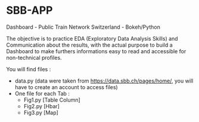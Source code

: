 # SBB-APP
Dashboard - Public Train Network Switzerland - Bokeh/Python

The objective is to practice EDA (Exploratory Data Analysis Skills) and Communication about the results, with the actual purpose to build a Dashboard to make furthers informations easy to read and accessible for non-technical profiles.

You will find files :
- data.py (data were taken from https://data.sbb.ch/pages/home/, you will have to create an account to access files)
- One file for each Tab :
  * Fig1.py [Table Column]
  * Fig2.py [Hbar]
  * Fig3.py [Map]
  


